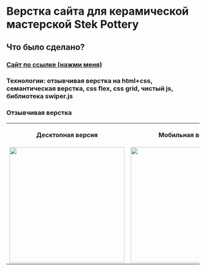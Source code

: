 # Верстка сайта для керамической мастерской Stek Pottery

<h2>Что было сделано?</h2>
<h3><a href="https://liubov5.github.io/stek_pottery/" target="_blank">Сайт по ссылке (нажми меня)</a></h3>
<h3>Технологии: отзывчивая верстка на html+css, семантическая верстка, css flex, css grid, чистый js, библиотека swiper.js</h3>
<h3>Отзывчивая верстка</h3>
<table>
    <th><p>Десктопная версия</p></th>
    <th><p>Мобильная версия</p></th>
    <tr>
       <td valign="top"> <img src="desktop.png" width="300"></td> 
      <td valign="top"> <img src="mobile.png" width="300"></td>
    </tr>
</table>

